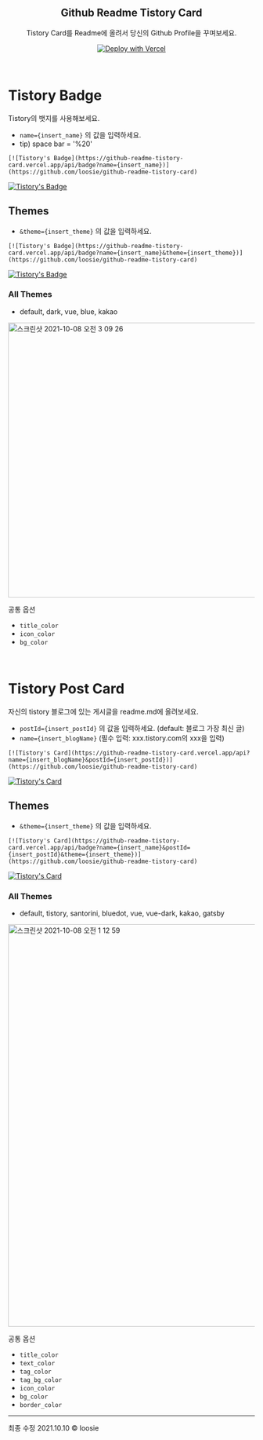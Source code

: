 <h2 align="center"> Github Readme Tistory Card </h2>
<p align="center">Tistory Card를 Readme에 올려서 당신의 Github Profile을 꾸며보세요.</p>

<p align="center">
<a href="https://vercel.com/new/clone?repository-url=https://github.com/loosie/github-readme-tistory-card/">
  <img alt="Deploy with Vercel" src="https://vercel.com/button" />
</a>
</p>

<br/>


# Tistory Badge 
Tistory의 뱃지를 사용해보세요. 
   
- `name={insert_name}` 의 값을 입력하세요.
-  tip) space bar = '%20'

```
[![Tistory's Badge](https://github-readme-tistory-card.vercel.app/api/badge?name={insert_name})](https://github.com/loosie/github-readme-tistory-card)

```
<a href="https://loosie.tistory.com/">
  <img alt="Tistory's Badge" src="https://github-readme-tistory-card.vercel.app/api/badge?name=Tistory Badge" />
</a>


## Themes
- `&theme={insert_theme}` 의 값을 입력하세요. 

```
[![Tistory's Badge](https://github-readme-tistory-card.vercel.app/api/badge?name={insert_name}&theme={insert_theme})](https://github.com/loosie/github-readme-tistory-card)

```
<a href="https://loosie.tistory.com/">
  <img alt="Tistory's Badge" src="https://github-readme-tistory-card.vercel.app/api/badge?name=Tistory Badge&theme=blue" />
</a>


### All Themes
-  default, dark, vue, blue, kakao
<img width="560" alt="스크린샷 2021-10-08 오전 3 09 26" src="https://user-images.githubusercontent.com/54282927/136439742-21a3698f-cacb-459a-8470-c61a47d7ba97.png">

공통 옵션
- `title_color` 
- `icon_color`
- `bg_color`

<br/>

# Tistory Post Card 
자신의 tistory 블로그에 있는 게시글을 readme.md에 올려보세요.

- `postId={insert_postId}` 의 값을 입력하세요. (default: 블로그 가장 최신 글)
- `name={insert_blogName}`  (필수 입력: xxx.tistory.com의 xxx을 입력)
```
[![Tistory's Card](https://github-readme-tistory-card.vercel.app/api?name={insert_blogName}&postId={insert_postId})](https://github.com/loosie/github-readme-tistory-card)

```
[![Tistory's Card](https://github-readme-tistory-card.vercel.app/api?name=loosie&postId=497)](https://loosie.tistory.com/497)

## Themes
- `&theme={insert_theme}` 의 값을 입력하세요.

```
[![Tistory's Card](https://github-readme-tistory-card.vercel.app/api/badge?name={insert_name}&postId={insert_postId}&theme={insert_theme})](https://github.com/loosie/github-readme-tistory-card)

```
[![Tistory's Card](https://github-readme-tistory-card.vercel.app/api?name=loosie&postId=497&theme=bluedot)](https://loosie.tistory.com/497)


### All Themes
-  default, tistory, santorini, bluedot, vue, vue-dark, kakao, gatsby
<img width="820" alt="스크린샷 2021-10-08 오전 1 12 59" src="https://user-images.githubusercontent.com/54282927/136437771-aac28fa5-9f0d-4312-b82f-66267d45cd05.png">

공통 옵션
- `title_color` 
- `text_color`
- `tag_color`
- `tag_bg_color`
- `icon_color`
- `bg_color`
- `border_color`

---
최종 수정 2021.10.10 © loosie
